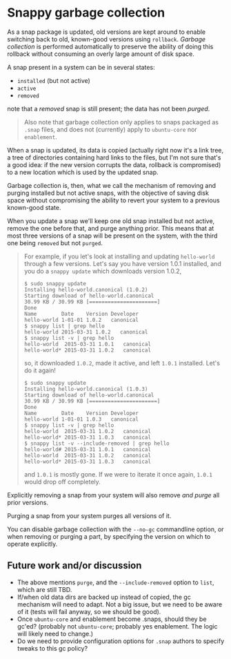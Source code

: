 # Snappy garbage collection

As a snap package is updated, old versions are kept around to enable switching
back to old, known-good versions using `rollback`. *Garbage collection* is
performed automatically to preserve the ability of doing this rollback without
consuming an overly large amount of disk space.

A snap present in a system can be in several states:

- `installed` (but not active)
- `active`
- `removed`

note that a *removed* snap is still present; the data has not been *purged*.

> Also note that garbage collection only applies to snaps packaged as `.snap`
> files, and does not (currently) apply to `ubuntu-core` nor `enablement`.

When a snap is updated, its data is copied (actually right now it's a link tree,
a tree of directories containing hard links to the files, but I'm not sure
that's a good idea: if the new version corrupts the data, rollback is
compromised) to a new location which is used by the updated snap.

Garbage collection is, then, what we call the mechanism of removing and
purging installed but not active snaps, with the objective of saving disk
space without compromising the ability to revert your system to a previous
known-good state.

When you update a snap we'll keep one old snap installed but not active,
remove the one before that, and purge anything prior. This means that at most
three versions of a snap will be present on the system, with the third one
being `removed` but not `purged`.

> For example, if you let's look at installing and updating `hello-world`
> through a few versions. Let's say you have version 1.0.1 installed, and you
> do a `snappy update` which downloads version 1.0.2,
>
>     $ sudo snappy update
>     Installing hello-world.canonical (1.0.2)
>     Starting download of hello-world.canonical
>     30.99 KB / 30.99 KB [======================]
>     Done
>     Name        Date    Version Developer
>     hello-world 1-01-01 1.0.2   canonical
>     $ snappy list | grep hello
>     hello-world 2015-03-31 1.0.2   canonical
>     $ snappy list -v | grep hello
>     hello-world  2015-03-31 1.0.1   canonical
>     hello-world* 2015-03-31 1.0.2   canonical
>
> so, it downloaded `1.0.2`, made it active, and left `1.0.1` installed. Let's
> do it again!
>
>     $ sudo snappy update
>     Installing hello-world.canonical (1.0.3)
>     Starting download of hello-world.canonical
>     30.99 KB / 30.99 KB [======================]
>     Done
>     Name        Date    Version Developer
>     hello-world 1-01-01 1.0.3   canonical
>     $ snappy list -v | grep hello
>     hello-world  2015-03-31 1.0.2   canonical
>     hello-world* 2015-03-31 1.0.3   canonical
>     $ snappy list -v --include-removed | grep hello
>     hello-world# 2015-03-31 1.0.1   canonical
>     hello-world  2015-03-31 1.0.2   canonical
>     hello-world* 2015-03-31 1.0.3   canonical
>
> and `1.0.1` is mostly gone. If we were to iterate it once again, `1.0.1`
> would drop off completely.

Explicitly removing a snap from your system will also remove *and purge* all
prior versions.

Purging a snap from your system purges all versions of it.

You can disable garbage collection with the `--no-gc` commandline option, or
when removing or purging a part, by specifying the version on which to operate
explicitly.

## Future work and/or discussion

* The above mentions `purge`, and the `--include-removed` option to `list`,
  which are still TBD.
* If/when old data dirs are backed up instead of copied, the gc mechanism will
  need to adapt. Not a big issue, but we need to be aware of it (tests will
  fail anyway, so we should be good).
* Once `ubuntu-core` and enablement become .snaps, should they be gc'ed?
  (probably not `ubuntu-core`; probably yes enablement. The logic will likely
  need to change.)
* Do we need to provide configuration options for `.snap` authors to specify
  tweaks to this gc policy?

